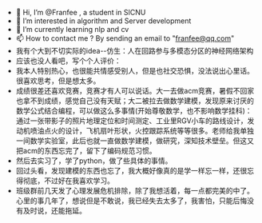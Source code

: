 - 👋 Hi, I’m @Franfee , a student in SICNU
- 👀 I’m interested in algorithm and Server development
- 🌱 I’m currently learning nlp and cv
- 📫 How to contact me ? By sending an email to "franfee@qq.com"
- 我有个大到不切实际的idea--仿生：人在回路参与多模态分区的神经网络架构
- 应该也没人看吧，写个个人评价：
- 我本人特别热心，也很能共情感受别人，但是也社交恐惧，没法说出心里话。很喜欢思考，但是想太多。
- 成绩很差还喜欢竞赛，竞赛才有人可以说话。大一去做acm竞赛，暑假不回家也拿不到成绩，感觉自己没有天赋；大二被拉去做数学建模，发现原来讨厌的数学公式结合编程，可以做这么多事情(开始尊敬数学，也不影响数学挂科)：通过一张带影子的照片地理定位和时间测定、工业里RGV小车的路线设计，发动机喷油点火的设计，飞机扇叶形状，火控跟踪系统等等很多。老师给我单独一间数学实验室，此后也就一直做数学建模，做研究，深知技术壁垒。但这又把acm的东西忘完了，留下了编码规范习惯。
- 然后去实习了，学了python，做了些具体的事情。
- 回过头看，发现建模的东西也忘了，我大概好像真的是学一样忘一样，还很忘得彻底，不过好在我喜欢学习。
- 班级群前几天发了心理发展危机排除，除了我想活着，每一点都完美的中了。心里的事几年了，想说但是不敢说，我已经失去太多了，我害怕，只能后悔没有及时说，还能拖延。
<!---
Franfee/Franfee is a ✨ special ✨ repository because its `README.md` (this file) appears on your GitHub profile.
You can click the Preview link to take a look at your changes.
--->
